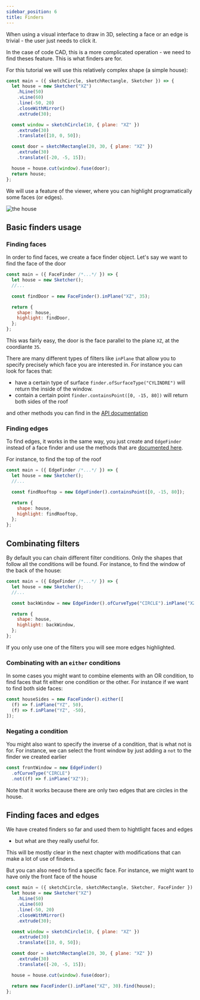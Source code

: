 ```yaml
---
sidebar_position: 6
title: Finders
---
```


When using a visual interface to draw in 3D, selecting a face or an edge is
trivial - the user just needs to click it.

In the case of code CAD, this is a more complicated operation - we need to find
theses feature. This is what finders are for.

For this tutorial we will use this relatively complex shape (a simple house):

```js
const main = ({ sketchCircle, sketchRectangle, Sketcher }) => {
  let house = new Sketcher("XZ")
    .hLine(50)
    .vLine(60)
    .line(-50, 20)
    .closeWithMirror()
    .extrude(30);

  const window = sketchCircle(10, { plane: "XZ" })
    .extrude(30)
    .translate([10, 0, 50]);

  const door = sketchRectangle(20, 30, { plane: "XZ" })
    .extrude(30)
    .translate([-20, -5, 15]);

  house = house.cut(window).fuse(door);
  return house;
};
```

We will use a feature of the viewer, where you can highlight programatically
some faces (or edges).

![the house](/img/tutorial/finders-1.png)

## Basic finders usage

### Finding faces

In order to find faces, we create a face finder object. Let's say we want to
find the face of the door

```js
const main = ({ FaceFinder /*...*/ }) => {
  let house = new Sketcher();
  //...

  const findDoor = new FaceFinder().inPlane("XZ", 35);

  return {
    shape: house,
    highlight: findDoor,
  };
};
```

This was fairly easy, the door is the face parallel to the plane `XZ`, at
the coordiante `35`.

There are many different types of filters like `inPlane` that allow you to
specify precisely which face you are interested in. For instance you can look
for faces that:

- have a certain type of surface `finder.ofSurfaceType("CYLINDRE")` will return the
  inside of the window.
- contain a certain point `finder.containsPoint([0, -15, 80])` will return both
  sides of the roof

and other methods you can find in the [API
documentation](/docs/api/classes/FaceFinder#filter-methods)

### Finding edges

To find edges, it works in the same way, you just create and `EdgeFinder`
instead of a face finder and use the methods that are [documented here](/docs/api/classes/EdgeFinder#filter-methods).

For instance, to find the top of the roof

```js
const main = ({ EdgeFinder /*...*/ }) => {
  let house = new Sketcher();
  //...

  const findRooftop = new EdgeFinder().containsPoint([0, -15, 80]);

  return {
    shape: house,
    highlight: findRooftop,
  };
};
```

## Combinating filters

By default you can chain different filter conditions. Only the shapes that
follow all the conditions will be found. For instance, to find the window of
the back of the house:

```js
const main = ({ EdgeFinder /*...*/ }) => {
  let house = new Sketcher();
  //...

  const backWindow = new EdgeFinder().ofCurveType("CIRCLE").inPlane("XZ");

  return {
    shape: house,
    highlight: backWindow,
  };
};
```

If you only use one of the filters you will see more edges highlighted.

### Combinating with an `either` conditions

In some cases you might want to combine elements with an OR condition, to find
faces that fit either one condition or the other. For instance if we want to
find both side faces:

```js
const houseSides = new FaceFinder().either([
  (f) => f.inPlane("YZ", 50),
  (f) => f.inPlane("YZ", -50),
]);
```

### Negating a condition

You might also want to specify the inverse of a condition, that is what not is
for. For instance, we can select the front window by just adding a `not` to the
finder we created earlier

```js
const frontWindow = new EdgeFinder()
  .ofCurveType("CIRCLE")
  .not((f) => f.inPlane("XZ"));
```

Note that it works because there are only two edges that are circles in the
house.

## Finding faces and edges

We have created finders so far and used them to hightlight faces and edges

- but what are they really useful for.

This will be mostly clear in the next chapter with modifications that can make
a lot of use of finders.

But you can also need to find a specific face. For instance, we might want to
have only the front face of the house

```js
const main = ({ sketchCircle, sketchRectangle, Sketcher, FaceFinder }) => {
  let house = new Sketcher("XZ")
    .hLine(50)
    .vLine(60)
    .line(-50, 20)
    .closeWithMirror()
    .extrude(30);

  const window = sketchCircle(10, { plane: "XZ" })
    .extrude(30)
    .translate([10, 0, 50]);

  const door = sketchRectangle(20, 30, { plane: "XZ" })
    .extrude(30)
    .translate([-20, -5, 15]);

  house = house.cut(window).fuse(door);

  return new FaceFinder().inPlane("XZ", 30).find(house);
};
```
